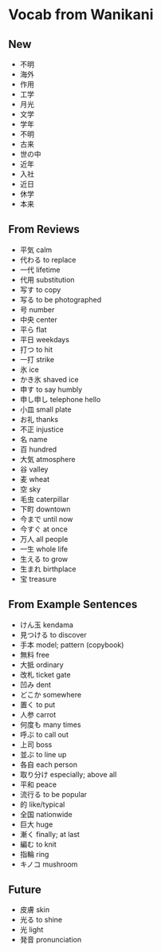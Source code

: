 Vocab from Wanikani
===================

New
---
- 不明
- 海外
- 作用
- 工学
- 月光
- 文学
- 学年
- 不明
- 古来
- 世の中
- 近年
- 入社
- 近日
- 休学
- 本来

From Reviews
------------

- 平気 calm
- 代わる to replace
- 一代 lifetime
- 代用 substitution
- 写す to copy
- 写る to be photographed
- 号 number
- 中央 center
- 平ら flat
- 平日 weekdays
- 打つ to hit
- 一打 strike
- 氷 ice
- かき氷 shaved ice
- 申す to say humbly
- 申し申し telephone hello
- 小皿 small plate
- お礼 thanks
- 不正 injustice
- 名 name
- 百 hundred
- 大気 atmosphere
- 谷 valley
- 麦 wheat
- 空 sky
- 毛虫 caterpillar
- 下町 downtown
- 今まで until now
- 今すぐ at once
- 万人 all people
- 一生 whole life
- 生える to grow
- 生まれ birthplace
- 宝 treasure


From Example Sentences
----------------------

- けん玉 kendama
- 見つける to discover
- 手本 model; pattern (copybook)
- 無料 free
- 大抵 ordinary
- 改札 ticket gate
- 凹み dent
- どこか somewhere
- 置く to put
- 人参 carrot
- 何度も many times
- 呼ぶ to call out
- 上司 boss
- 並ぶ to line up
- 各自 each person
- 取り分け  especially; above all
- 平和 peace
- 流行る to be popular
- 的 like/typical
- 全国 nationwide
- 巨大 huge
- 漸く finally; at last
- 編む to knit
- 指輪 ring
- キノコ mushroom


Future
------

- 皮膚 skin
- 光る to shine
- 光 light
- 発音 pronunciation



